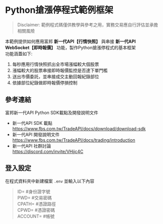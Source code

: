 # Python搶漲停程式範例框架
> Disclaimer: 範例程式碼僅供教學與參考之用，實務交易應自行評估並承擔相關風險
> 
本範例提供如何應用富邦 **新一代API【行情快照】** 與串接 **新一代API WebSocket【即時報價】** 功能，製作Python搶漲停程式的基本框架<br>
功能涵蓋如下:
1. 每秒應用行情快照抓出全市場漲幅較大個股票
2. 漲幅較大的股票串接即時報價監控是否達下單門檻
3. 送出市價委託，並串接成交主動回報紀錄部位
4. 依據部位紀錄做即時報價停損控制

## 參考連結
富邦新一代API Python SDK載點及開發說明文件
* 新一代API SDK 載點<br>
https://www.fbs.com.tw/TradeAPI/docs/download/download-sdk
* 新一代API 開發說明文件<br>
https://www.fbs.com.tw/TradeAPI/docs/trading/introduction 
* 新一代API 社群討論<br>
https://discord.com/invite/VHjjc4C

## 登入設定
在程式資料夾中新建檔案 `.env` 並輸入以下內容<br>
> ID= #身份證字號<br>
> PWD= #交易密碼<br>
> CPATH= #憑證路徑<br>
> CPWD= #憑證密碼<br>
> ACCOUNT= #帳號<br>
